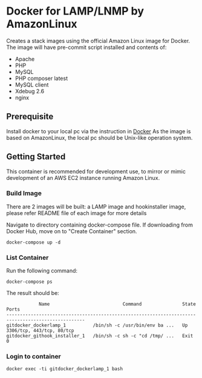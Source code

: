 # Docker for LAMP/LNMP by AmazonLinux
Creates a stack images using the official Amazon Linux image for Docker. The image will have pre-commit script installed and contents of:

* Apache
* PHP
* MySQL
* PHP composer latest
* MySQL client
* Xdebug 2.6
* nginx

## Prerequisite
Install docker to your local pc via the instruction in [Docker](https://docs.docker.com/install/)
As the image is based on AmazonLinux, the local pc should be Unix-like operation system.
## Getting Started
This container is recommended for development use, to mirror or mimic development of an AWS EC2 instance running Amazon Linux.

### Build Image
There are 2 images will be built: a LAMP image and hookinstaller image, please refer README file of each image for more details

Navigate to directory containing docker-compose file. If downloading from Docker Hub, move on to "Create Container" section.
```
docker-compose up -d
```
### List Container
Run the following command:
```
docker-compose ps
```
The result should be:
```
            Name                           Command               State              Ports
---------------------------------------------------------------------------------------------------
gitdocker_dockerlamp_1          /bin/sh -c /usr/bin/env ba ...   Up       3306/tcp, 443/tcp, 80/tcp
gitdocker_githook_installer_1   /bin/sh -c sh -c "cd /tmp/ ...   Exit 0
```
### Login to container
```
docker exec -ti gitdocker_dockerlamp_1 bash
```

